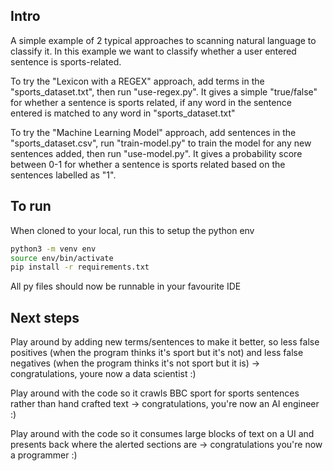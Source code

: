 ## Intro
A simple example of 2 typical approaches to scanning natural language to classify it.  In this example we want to classify whether a user entered sentence is sports-related.

To try the "Lexicon with a REGEX" approach, add terms in the "sports_dataset.txt", then run "use-regex.py".  It gives a simple "true/false" for whether a sentence is sports related, if any word in the sentence entered is matched to any word in "sports_dataset.txt"

To try the "Machine Learning Model" approach, add sentences in the "sports_dataset.csv", run "train-model.py" to train the model for any new sentences added, then run "use-model.py".  It gives a probability score between 0-1 for whether a sentence is sports related based on the sentences labelled as "1".

## To run
When cloned to your local, run this to setup the python env
```bash
python3 -m venv env
source env/bin/activate
pip install -r requirements.txt
```
All py files should now be runnable in your favourite IDE

## Next steps
Play around by adding new terms/sentences to make it better, so less false positives (when the program thinks it's sport but it's not) and less false negatives (when the program thinks it's not sport but it is) -> congratulations, youre now a data scientist :)

Play around with the code so it crawls BBC sport for sports sentences rather than hand crafted text -> congratulations, you're now an AI engineer :)

Play around with the code so it consumes large blocks of text on a UI and presents back where the alerted sections are -> congratulations you're now a programmer :)
